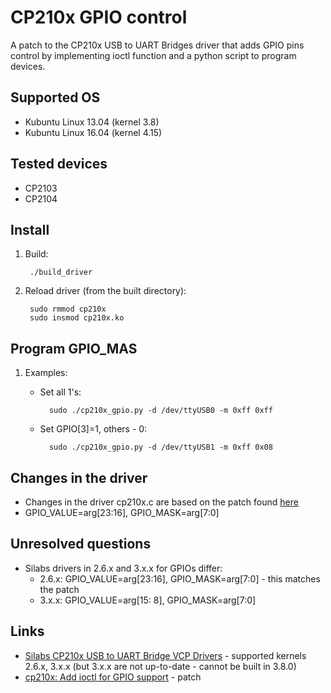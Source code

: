 # CP210x GPIO control
A patch to the CP210x USB to UART Bridges driver that adds GPIO pins control by implementing ioctl function and a python script to program devices.

## Supported OS
* Kubuntu Linux 13.04 (kernel 3.8)
* Kubuntu Linux 16.04 (kernel 4.15)

## Tested devices
* CP2103
* CP2104

## Install
1. Build:

        ./build_driver

2. Reload driver (from the built directory):

        sudo rmmod cp210x
        sudo insmod cp210x.ko

## Program GPIO_MAS
1. Examples:
    * Set all 1's:

            sudo ./cp210x_gpio.py -d /dev/ttyUSB0 -m 0xff 0xff

    * Set GPIO[3]=1, others - 0:
    
            sudo ./cp210x_gpio.py -d /dev/ttyUSB1 -m 0xff 0x08
    
## Changes in the driver
* Changes in the driver cp210x.c are based on the patch found [here](https://lkml.org/lkml/2012/5/1/2)
* GPIO_VALUE=arg[23:16], GPIO_MASK=arg[7:0]

## Unresolved questions
* Silabs drivers in 2.6.x and 3.x.x for GPIOs differ: 
    * 2.6.x: GPIO_VALUE=arg[23:16], GPIO_MASK=arg[7:0] - this matches the patch
    * 3.x.x: GPIO_VALUE=arg[15: 8], GPIO_MASK=arg[7:0]

## Links
* [Silabs CP210x USB to UART Bridge VCP Drivers](http://www.silabs.com/products/mcu/pages/usbtouartbridgevcpdrivers.aspx) - supported kernels 2.6.x, 3.x.x (but 3.x.x are not up-to-date - cannot be built in 3.8.0)
* [cp210x: Add ioctl for GPIO support](https://lkml.org/lkml/2012/5/1/2) - patch